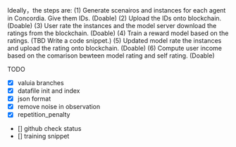 Ideally，the steps are:
(1) Generate scenairos and instances for each agent in Concordia. Give them IDs. (Doable)
(2) Upload the IDs onto blockchain. (Doable)
(3) User rate the instances and the model server download the ratings from the blockchain. (Doable)
(4) Train a reward model based on the ratings.  (TBD Write a code snippet.)
(5) Updated model rate the instances and upload the rating onto blockchain. (Doable)
(6) Compute user income based on the comarison bewteen model rating and self rating. (Doable)

TODO 
- [x] valuia branches
- [x] datafile init and index
- [x] json format
- [x] remove noise in observation
- [x] repetition_penalty
- [] github check status
- [] training snippet
